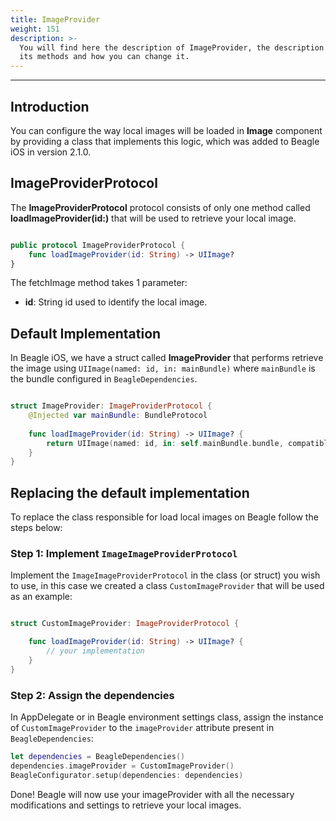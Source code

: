 ```yaml
---
title: ImageProvider
weight: 151
description: >-
  You will find here the description of ImageProvider, the description about
  its methods and how you can change it.
---
```


---

## **Introduction**

You can configure the way local images will be loaded in **Image** component by providing a class that implements this logic, which was added to Beagle iOS in version 2.1.0.

## **ImageProviderProtocol**

The **ImageProviderProtocol** protocol consists of only one method called **loadImageProvider(id:)** that will be used to retrieve your local image.

```swift

public protocol ImageProviderProtocol {
    func loadImageProvider(id: String) -> UIImage?
}

```

The fetchImage method takes 1 parameter:

- **id**: String id used to identify the local image.

## **Default Implementation**

In Beagle iOS, we have a struct called **ImageProvider** that performs retrieve the image using `UIImage(named: id, in: mainBundle)` where `mainBundle` is the bundle configured in `BeagleDependencies`.

```swift

struct ImageProvider: ImageProviderProtocol {
    @Injected var mainBundle: BundleProtocol
    
    func loadImageProvider(id: String) -> UIImage? {
        return UIImage(named: id, in: self.mainBundle.bundle, compatibleWith: nil)
    }
}

```

## **Replacing the default implementation**

To replace the class responsible for load local images on Beagle follow the steps below:

### **Step 1: Implement `ImageImageProviderProtocol`**

Implement the `ImageImageProviderProtocol` in the class (or struct) you wish to use, in this case we created a class `CustomImageProvider` that will be used as an example:

```swift

struct CustomImageProvider: ImageProviderProtocol {

    func loadImageProvider(id: String) -> UIImage? {
        // your implementation
    }
}

```

### **Step 2: Assign the dependencies**

In AppDelegate or in Beagle environment settings class, assign the instance of `CustomImageProvider` to the `imageProvider` attribute present in `BeagleDependencies`:

```swift
let dependencies = BeagleDependencies()
dependencies.imageProvider = CustomImageProvider()
BeagleConfigurator.setup(dependencies: dependencies)
```

Done! Beagle will now use your imageProvider with all the necessary modifications and settings to retrieve your local images.
